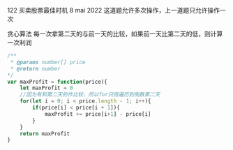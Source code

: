 122 买卖股票最佳时机
8 mai 2022
这道题允许多次操作，上一道题只允许操作一次

贪心算法
每一次拿第二天的与前一天的比较，如果前一天比第二天的低，则计算一次利润

```js
/**
 * @params number[] price
 * @return number
*/
var maxProfit = function(price){
    let maxProfit = 0
    //因为有和第二天的作比较，所以for只用遍历到倒数第二天
    for(let i = 0; i < price.length - 1; i++){
        if(price[i] < price[i + 1]){
            maxProfit += price[i+1] - price[i]
        }
    }
    return maxProfit
}
```